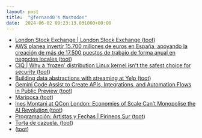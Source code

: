 ```yaml
---
layout: post
title:  "@fernand0's Mastodon"
date:  2024-06-02 09:23:13.031000+00:00
---
```

*  [London Stock Exchange \| London Stock Exchange ](https://www.londonstockexchange.com/news-article/market-news/expected-intention-to-float/1647031) ([toot](https://mastodon.social/@fernand0/112546296170369731))
*  [AWS planea invertir 15.700 millones de euros en España, apoyando la creación de más de 17.500 puestos de trabajo de forma anual en negocios locales ](https://www.aboutamazon.es/noticias/aws/nueva-inversion-de-15700-millones-de-aws-en-espana?sc_channel=s) ([toot](https://mastodon.social/@fernand0/112546139627276927))
*  [CIQ \| Why a 'frozen' distribution Linux kernel isn't the safest choice for security ](https://ciq.com/blog/why-a-frozen-linux-kernel-isnt-the-safest-choice-for-security) ([toot](https://mastodon.social/@fernand0/112545856351588104))
*  [Building data abstractions with streaming at Yelp ](https://engineeringblog.yelp.com/2024/03/building-data-abstractions-with-streaming-at-yelp.htm) ([toot](https://mastodon.social/@fernand0/112544405829880515))
*  [Gemini Code Assist to Create APIs, Integrations, and Automation Flows in Public Preview ](https://www.infoq.com/news/2024/04/gemini-code-assist-apigee) ([toot](https://mastodon.social/@fernand0/112542496464408818))
*  [Mariposa  ](https://www.flickr.com/photos/fernand0/53715526108/) ([toot](https://mastodon.social/@fernand0/112542444201973159))
*  [Ines Montani at QCon London: Economies of Scale Can’t Monopolise the AI Revolution ](https://www.infoq.com/news/2024/05/ai-revolution-monopol) ([toot](https://mastodon.social/@fernand0/112542303419630233))
*  [Programación: Artistas y Fechas \| Pirineos Sur ](https://pirineos-sur.es/programacion) ([toot](https://mastodon.social/@fernand0/112542106268642834))
*  [Torta de cazuela. ](https://avecesunafoto.wordpress.com/2024/06/01/torta-de-cazuela) ([toot](https://mastodon.social/@fernand0/112542012369649909))
*  [ ](https://fedi.simonwillison.net/@simon) ([toot](https://mastodon.social/@fernand0/112541960483678396))
